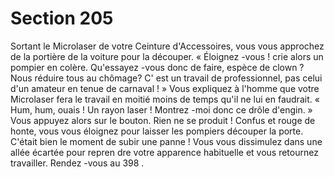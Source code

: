 # Section 205

Sortant le Microlaser de votre Ceinture d'Accessoires, vous vous approchez de la portière
de la voiture pour la découper. « Éloignez -vous ! crie alors un pompier en colère.
Qu'essayez -vous donc de faire, espèce de clown ? Nous réduire tous au chômage? C' est
un travail de professionnel, pas celui d'un amateur en tenue de carnaval ! » Vous
expliquez à l'homme que votre Microlaser fera le travail en moitié moins de temps qu'il
ne lui en faudrait. « Hum, hum, ouais ! Un rayon laser ! Montrez -moi donc ce drôle
d'engin. » Vous appuyez alors sur le bouton. Rien ne se produit !  Confus et rouge de
honte, vous vous éloignez pour laisser les pompiers découper la porte. C'était bien le
moment de subir une panne ! Vous vous dissimulez dans une allée écartée pour repren dre
votre apparence habituelle et vous retournez travailler. Rendez -vous au  398 .